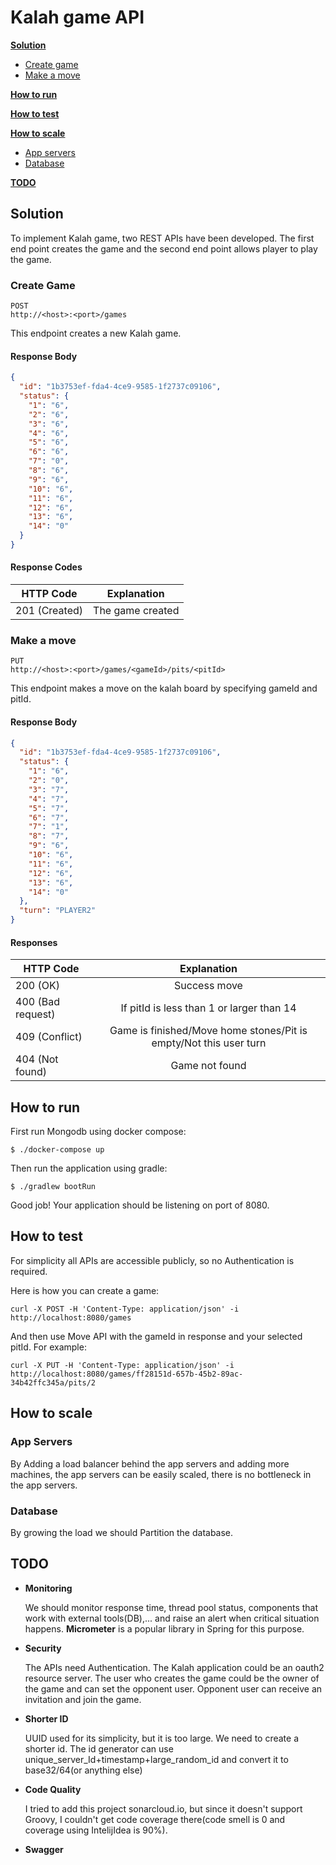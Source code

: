 # Kalah game API

**[Solution](#heading-solution)**

* [Create game](#heading-solution-1)
* [Make a move](#heading-solution-2)

**[How to run](#heading-run)**

**[How to test](#heading-test)**

**[How to scale](#heading-scale)**

* [App servers](#heading-scale-1)
* [Database](#heading-scale-2)

**[TODO](#heading-todo)**


<div id="heading-solution"/>

## Solution

To implement Kalah game, two REST APIs have been developed. The first end point creates the game and the second end
point allows player to play the game.

<div id="heading-solution-1"/>

### Create Game

```
POST
http://<host>:<port>/games
```

This endpoint creates a new Kalah game.

#### Response Body

```json
{
  "id": "1b3753ef-fda4-4ce9-9585-1f2737c09106",
  "status": {
    "1": "6",
    "2": "6",
    "3": "6",
    "4": "6",
    "5": "6",
    "6": "6",
    "7": "0",
    "8": "6",
    "9": "6",
    "10": "6",
    "11": "6",
    "12": "6",
    "13": "6",
    "14": "0"
  }
}
```

#### Response Codes

| HTTP Code             | Explanation             |
| -------------         |:-----------------------------------------------:|
| 201 (Created)         | The game created |


<div id="heading-solution-2"/>

### Make a move

```
PUT
http://<host>:<port>/games/<gameId>/pits/<pitId>
```

This endpoint makes a move on the kalah board by specifying gameId and pitId.

#### Response Body

```json
{
  "id": "1b3753ef-fda4-4ce9-9585-1f2737c09106",
  "status": {
    "1": "6",
    "2": "0",
    "3": "7",
    "4": "7",
    "5": "7",
    "6": "7",
    "7": "1",
    "8": "7",
    "9": "6",
    "10": "6",
    "11": "6",
    "12": "6",
    "13": "6",
    "14": "0"
  },
  "turn": "PLAYER2"
}
```

#### Responses

| HTTP Code                 | Explanation             |
| -------------             |:-----------------------------------------------:|
| 200 (OK)                  | Success move |
| 400 (Bad request)         | If pitId is less than 1 or larger than 14    |
| 409 (Conflict)            | Game is finished/Move home stones/Pit is empty/Not this user turn      |
| 404 (Not found)           | Game not found      |


<div id="heading-run"/>

## How to run

First run Mongodb using docker compose:
    
    $ ./docker-compose up

Then run the application using gradle:

    $ ./gradlew bootRun

Good job! Your application should be listening on port of 8080.

<div id="heading-test"/>

## How to test

For simplicity all APIs are accessible publicly, so no Authentication is required.

Here is how you can create a game:

    curl -X POST -H 'Content-Type: application/json' -i http://localhost:8080/games

And then use Move API with the gameId in response and your selected pitId.
For example:

    curl -X PUT -H 'Content-Type: application/json' -i http://localhost:8080/games/ff28151d-657b-45b2-89ac-34b42ffc345a/pits/2

<div id="heading-scale"/>

## How to scale

<div id="heading-scale-1"/>

### App Servers

By Adding a load balancer behind the app servers and adding more machines, the app servers can be easily
scaled, there is no bottleneck in the app servers.

<div id="heading-scale-2"/>

### Database

By growing the load we should Partition the database. 

<div id="heading-todo"/>

## TODO

* **Monitoring**

  We should monitor response time, thread pool status, components that work with external tools(DB),... 
  and raise an alert when critical situation happens. **Micrometer** is a popular library in Spring for this purpose.

* **Security**

  The APIs need Authentication. The Kalah application could be an oauth2 resource server. 
  The user who creates the game could be the owner of the game and can set the opponent user.
  Opponent user can receive an invitation and join the game.

* **Shorter ID**
  
  UUID used for its simplicity, but it is too large. We need to create a shorter id.
  The id generator can use unique_server_Id+timestamp+large_random_id and convert it to base32/64(or anything else)

* **Code Quality**

  I tried to add this project sonarcloud.io, but since it doesn't support Groovy, 
  I couldn't get code coverage there(code smell is 0 and coverage using IntelijIdea is 90%).

* **Swagger**